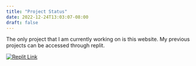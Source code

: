 ```yaml
---
title: "Project Status"
date: 2022-12-24T13:03:07-08:00
draft: false
---
```


The only project that I am currently working on is this website.
My previous projects can be accessed through replit. 

[![Replit Link](https://jocular-marzipan-1cbc43.netlify.app/images/replitLogoV6.png)](https://replit.com/@tanishkthoria)

